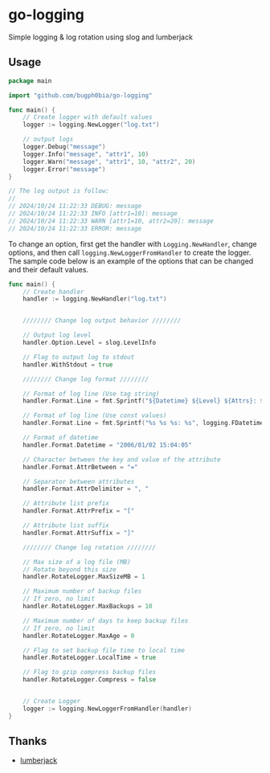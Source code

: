 # go-logging

Simple logging & log rotation using slog and lumberjack

## Usage

```go
package main

import "github.com/bugph0bia/go-logging"

func main() {
    // Create logger with default values
    logger := logging.NewLogger("log.txt")

    // output logs
    logger.Debug("message")
    logger.Info("message", "attr1", 10)
    logger.Warn("message", "attr1", 10, "attr2", 20)
    logger.Error("message")
}

// The log output is follow:
//
// 2024/10/24 11:22:33 DEBUG: message
// 2024/10/24 11:22:33 INFO [attr1=10]: message
// 2024/10/24 11:22:33 WARN [attr1=10, attr2=20]: message
// 2024/10/24 11:22:33 ERROR: message
```

To change an option, first get the handler with `Logging.NewHandler`, change options, and then call `logging.NewLoggerFromHandler` to create the logger.  
The sample code below is an example of the options that can be changed and their default values.  

```go
func main() {
    // Create handler
    handler := logging.NewHandler("log.txt")


    //////// Change log output behavior ////////

    // Output log level
    handler.Option.Level = slog.LevelInfo

    // Flag to output log to stdout
    handler.WithStdout = true

    //////// Change log format ////////

    // Format of log line (Use tag string)
    handler.Format.Line = fmt.Sprintf("${Datetime} ${Level} ${Attrs}: ${Message}")

    // Format of log line (Use const values)
    handler.Format.Line = fmt.Sprintf("%s %s %s: %s", logging.FDatetime, logging.FLevel, logging.FAttrs, logging.FMessage)

    // Format of datetime
    handler.Format.Datetime = "2006/01/02 15:04:05"

    // Character between the key and value of the attribute
    handler.Format.AttrBetween = "="

    // Separator between attributes
    handler.Format.AttrDelimiter = ", "

    // Attribute list prefix
    handler.Format.AttrPrefix = "["

    // Attribute list suffix
    handler.Format.AttrSuffix = "]"

    //////// Change log rotation ////////

    // Max size of a log file (MB)
    // Rotate beyond this size
    handler.RotateLogger.MaxSizeMB = 1

    // Maximum number of backup files
    // If zero, no limit
    handler.RotateLogger.MaxBackups = 10

    // Maximum number of days to keep backup files
    // If zero, no limit
    handler.RotateLogger.MaxAge = 0

    // Flag to set backup file time to local time
    handler.RotateLogger.LocalTime = true

    // Flag to gzip compress backup files
    handler.RotateLogger.Compress = false


    // Create Logger
    logger := logging.NewLoggerFromHandler(handler)
}
```

## Thanks

- [lumberjack](https://github.com/natefinch/lumberjack)
